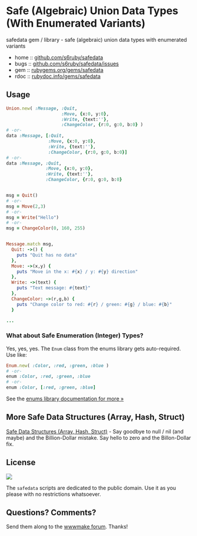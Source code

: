 
# Safe (Algebraic) Union Data Types (With Enumerated Variants)

safedata gem / library - safe (algebraic) union data types with enumerated variants

* home  :: [github.com/s6ruby/safedata](https://github.com/s6ruby/safedata)
* bugs  :: [github.com/s6ruby/safedata/issues](https://github.com/s6ruby/safedata/issues)
* gem   :: [rubygems.org/gems/safedata](https://rubygems.org/gems/safedata)
* rdoc  :: [rubydoc.info/gems/safedata](http://rubydoc.info/gems/safedata)


## Usage

``` ruby
Union.new( :Message, :Quit,
                     :Move, {x:0, y:0},
                     :Write, {text:''},
                     :ChangeColor, {r:0, g:0, b:0} )
# -or-
data :Message, [:Quit,
                :Move, {x:0, y:0},
                :Write, {text:''},
                :ChangeColor, {r:0, g:0, b:0}]
# -or-
data :Message, :Quit,
               :Move, {x:0, y:0},
               :Write, {text:''},
               :ChangeColor, {r:0, g:0, b:0}


msg = Quit()
# -or-
msg = Move(2,3)
# -or-
msg = Write("Hello")
# -or-
msg = ChangeColor(0, 160, 255)


Message.match msg,
  Quit: ->() {
    puts "Quit has no data"
  },
  Move: ->(x,y) {
    puts "Move in the x: #{x} / y: #{y} direction"
  },
  Write: ->(text) {
    puts "Text message: #{text}"
  },
  ChangeColor: ->(r,g,b) {
    puts "Change color to red: #{r} / green: #{g} / blue: #{b}"
  }

...
```




### What about Safe Enumeration (Integer) Types?

Yes, yes, yes. The `Enum` class from the enums library gets auto-required.
Use like:

``` ruby
Enum.new( :Color, :red, :green, :blue )
# -or-
enum :Color, :red, :green, :blue
# -or-
enum :Color, [:red, :green, :blue]
```

See the [enums library documentation for more »](https://github.com/s6ruby/enums)




## More Safe Data Structures (Array, Hash, Struct)

[Safe Data Structures (Array, Hash, Struct)](https://github.com/s6ruby/safestruct) - Say goodbye to null / nil (and maybe) and the Billion-Dollar mistake. Say hello to zero and the Billon-Dollar fix.



## License

![](https://publicdomainworks.github.io/buttons/zero88x31.png)

The `safedata` scripts are dedicated to the public domain.
Use it as you please with no restrictions whatsoever.


## Questions? Comments?

Send them along to the [wwwmake forum](http://groups.google.com/group/wwwmake).
Thanks!
